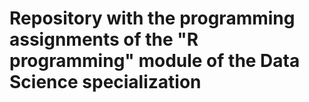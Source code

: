 Repository with the programming assignments of the "R programming" module of the Data Science specialization
===================
